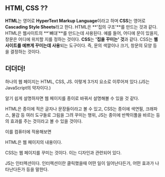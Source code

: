 ## HTMl, CSS ??

**HTML**는 영어로 **HyperText Markup Language**이라고 하며 **CSS**는 영어로 **Cascading Style Sheets**라고 한다. HTML은 **'집의 구조'**를 만드는 것과 같다. HTML은 웹사이트의 **'뼈대'**를 만드는데 사용된다. 예를 들어, 어디에 문이 있을지, 창문은 어디에 위치할 지를 정하는 것이다. **CSS**는 **'집을 꾸미는' 것**과 같다. CSS는 **웹사이트를 예쁘게 꾸미는데 사용**되는 도구이다. 즉, 문의 색깔이나 크기, 창문의 모양 등을 결정하는 것이다.

## 더더더!
하나의 웹 페이지는 HTML, CSS, JS. 이렇게 3가지 요소로 이루어져 있다.(JS는 JavaScript의 약자이다.)

알기 쉽게 설명하자면 웹 페이지를 종이로 바꿔서 설명해볼 수 있을 것 같다.

HTML은 종이에 적은 글자나 문장들이라고 볼 수 있고,
CSS는 종이에 색연필, 크래파스, 물감 등 여러 도구들로 그림을 그려 꾸미는 행위,
JS는 종이에 반짝이풀을 바르는 등의 효과를 주는 것이라고 볼 수 있을 것이다.

이를 컴퓨터에 적용해보면

HTML은 웹 페이지의 내용이다.

CSS는 웹 페이지를 꾸미는 것이다. 이는 디자인과 관련되어 있다.

JS는 인터렉션이다.
인터렉션이란 클릭했을때 어떤 일이 일어난다든가, 어떤 효과가 나타난다든가 등을 말한다.

